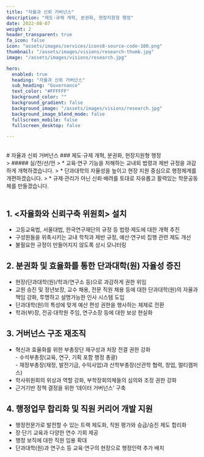 ```yaml
---
title: "자율과 신뢰 거버넌스"
description: "제도·규제 개혁, 분권화, 현장지원형 행정"
date: 2022-08-07
weight: 2
header_transparent: true
fa_icon: false
icon: "assets/images/services/icons8-source-code-100.png"
thumbnail: "/assets/images/visions/research-thumb.jpg"
image: "/assets/images/visions/research.jpg"

hero:
  enabled: true
  heading: "자율과 신뢰 거버넌스"
  sub_heading: "Governance"
  text_color: "#FFFFFF"
  background_color: ""
  background_gradient: false
  background_image: "/assets/images/visions/research.jpg"
  background_image_blend_mode: false
  fullscreen_mobile: false
  fullscreen_desktop: false

---
```

<br>
# 자율과 신뢰 거버넌스
### 제도·규제 개혁, 분권화, 현장지원형 행정


<br>
> ##### 실/천/선/언
> * 교육·연구 기능을 저해하는 교내외 법령과 제반 규정을 과감하게 개혁하겠습니다.
> * 단과대학의 자율성을 높이고 현장 지원 중심으로 행정체계를 개편하겠습니다.
> * 규제·관리가 아닌 신뢰·배려를 토대로 자유롭고 활력있는 학문공동체를 만들겠습니다.


<br>
<br>

## 1. \<자율화와 신뢰구축 위원회\> 설치
- 고등교육법, 서울대법, 한국연구재단의 규정 등 법령·제도에 대한 개혁 추진
- 구성원들을 위축시키는 교내 학칙과 제반 규정, 예산·연구비 집행 관련 제도 개선
- 불필요한 규정이 만들어지지 않도록 상시 모니터링

## 2. 분권화 및 효율화를 통한 단과대학(원) 자율성 증진
- 현장(단과대학(원)/학과/연구소 등)으로 과감하게 권한 위임
- 교원 승진 및 정년보장, 교수 채용, 전문 직원 채용 등에 대한 단과대학(원)의 자율과 책임 강화, 투명하고 설명가능한 인사 시스템 도입
- 단과대학(원)의 특성에 맞게 예산 편성 권한을 행사하는 체제로 전환
- 학과(부)장, 전공·대학원 주임, 연구소장 등에 대한 보상 현실화

## 3. 거버넌스 구조 재조직
- 혁신과 효율화를 위한 부총장단 재구성과 처장 전결 권한 강화
<br> - 수석부총장(교육, 연구, 기획 포함 행정 총괄)
<br> - 재정부총장(재정, 발전기금, 수익사업)과 산학부총장(산관학 협력, 창업, 멀티캠퍼스)
- 학사위원회의 위상과 역할 강화, 부학장회의체들의 심의와 조정 권한 강화
- 근거기반 정책 결정을 위한 ‘데이터 거버넌스’ 구축

## 4. 행정업무 합리화 및 직원 커리어 개발 지원
- 행정전문가로 발전할 수 있는 트랙 제도화, 직원 평가와 승급/승진 제도 합리화
- 장·단기 교육과 다양한 연수 기회 제공
- 행정 보직에 대한 직원 임용 확대
- 단과대학(원)과 연구소 등 교육·연구의 현장으로 행정인력 추가 배치